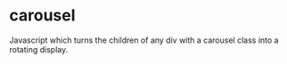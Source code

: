 carousel
========

Javascript which turns the children of any div with a carousel class into a rotating display.
